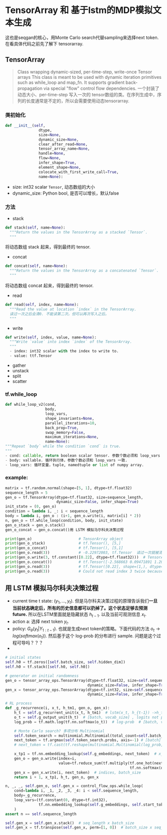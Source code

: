 # TensorArray 和 基于lstm的MDP模拟文本生成
这也是seqgan的核心，用Monte Carlo search代替sampling来选择next token.在看具体代码之前先了解下 tensorarray.

## TensorArray
> Class wrapping dynamic-sized, per-time-step, write-once Tensor arrays
This class is meant to be used with dynamic iteration primitives such as while_loop and map_fn. It supports gradient back-propagation via special "flow" control flow dependencies.
一个封装了动态大小、per-time-step 写入一次的 tensor数组的类。在序列生成中，序列的长度通常是不定的，所以会需要使用动态tensorarray.

### 类初始化
```python
def __init__(self,
               dtype,
               size=None,
               dynamic_size=None,
               clear_after_read=None,
               tensor_array_name=None,
               handle=None,
               flow=None,
               infer_shape=True,
               element_shape=None,
               colocate_with_first_write_call=True,
               name=None):
```

- size: int32 scalar `Tensor`, 动态数组的大小
- dynamic_size: Python bool, 是否可以增长，默认false

### 方法
- stack
```Python
def stack(self, name=None):
  """Return the values in the TensorArray as a stacked `Tensor`.
  """
```
将动态数组 stack 起来，得到最终的 tensor.

- concat
```python
def concat(self, name=None):
  """Return the values in the TensorArray as a concatenated `Tensor`.
  """
```
将动态数组 concat 起来，得到最终的 tensor.

- read  
```python
def read(self, index, name=None):
  """Read the value at location `index` in the TensorArray.
  读过一次之后会清0. 不能读第二次。但可以再次写入之后。
  """
```
- write  
```python  
def write(self, index, value, name=None):
  """Write `value` into index `index` of the TensorArray.
  """
  - index: int32 scalar with the index to write to.
  - value: ttf.Tensor
```

- gather  
- unstack  
- split  
- scatter  

### tf.while_loop
```python  
def while_loop_v2(cond,
                  body,
                  loop_vars,
                  shape_invariants=None,
                  parallel_iterations=10,
                  back_prop=True,
                  swap_memory=False,
                  maximum_iterations=None,
                  name=None):
"""Repeat `body` while the condition `cond` is true.
"""
- cond: callable, return boolean scalar tensor. 参数个数必须和 loop_vars 一致。  
- body: vallable. 循环执行体，参数个数必须和 loop_vars 一致.
- loop_vars: 循环变量，tuple, namedtuple or list of numpy array.
```

### example:

```python
matrix = tf.random.normal(shape=[5, 1], dtype=tf.float32)
sequence_length = 5
gen_o = tf.TensorArray(dtype=tf.float32, size=sequence_length,
                       dynamic_size=False, infer_shape=True)
init_state = (0, gen_o)
condition = lambda i, _: i < sequence_length
body = lambda i, gen_o : (i+1, gen_o.write(i, matrix[i] * 2))
n, gen_o = tf.while_loop(condition, body, init_state)
gen_o_stack = gen_o.stack()
gen_o_concat = gen_o.concat()用 LSTM 模拟马尔科夫决策过程

print(gen_o)                     # TensorArray object
print(gen_o_stack)               # tf.Tensor(), [5,]
print(gen_o_concat)              # tf.Tensor(), [5,1]
print(gen_o.read(3))             # -0.22972003, tf.Tensor  读过一次就被清0了
print(gen_o.write(3, tf.constant([0.22], dtype=tf.float32)))  # TensorArray object
print(gen_o.concat())            # tf.Tensor([-2.568663 0.09471891 1.2042408 0.22 0.2832177 ], shape=(5,), dtype=float32)
print(gen_o.read(3))             # tf.Tensor([0.22], shape=(1,), dtype=float32)
print(gen_o.read(3))             # Could not read index 3 twice because it was cleared after a previous read
```

## 用 LSTM 模拟马尔科夫决策过程

- current time t state: $(y_1,...,y_t)$. 但是马尔科夫决策过程的原理告诉我们**一旦当前状态确定后，所有的历史信息都可以扔掉了。这个状态足够去预测 future.** 所以在LSTM里面就是隐藏状态 $h_{t-1}$. 以及当前可观测信息 $x_t$.  
- action a: 选择 next token $y_t$.
- policy: $G_{\theta}(y_t|Y_{1:t-1})$. 也就是生成next token的策略。下面代码的方法 $o_t \rightarrow log(softmax(o_t))$. 然后基于这个 log-prob 的分布进行 sample. 问题是这个过程可导吗？？？  
-


```python  
# initial states
self.h0 = tf.zeros([self.batch_size, self.hidden_dim])
self.h0 = tf.stack([self.h0, self.h0])

# generator on initial randomness
gen_o = tensor_array_ops.TensorArray(dtype=tf.float32, size=self.sequence_length,
                                     dynamic_size=False, infer_shape=True)
gen_x = tensor_array_ops.TensorArray(dtype=tf.int32, size=self.sequence_length,
                                     dynamic_size=False, infer_shape=True)

# RL process
def _g_recurrence(i, x_t, h_tm1, gen_o, gen_x):
    h_t = self.g_recurrent_unit(x_t, h_tm1)  # lstm(x_t, h_{t-1}) ->h_t. [batch. hidden_size * 2], hidden_memory_tuple
    o_t = self.g_output_unit(h_t)  # [batch, vocab_size] , logits not prob
    log_prob = tf.math.log(tf.nn.softmax(o_t))  # log-prob  # [batch, vocab_size]

    # Monte Carlo search? 多项分布 Multinomial
    self.token_search = multinomial.Multinomial(total_count=self.batch_size, logits=log_prob)
    next_token = tf.argmax(self.token_search.probs, axis=-1) # [batch]
    # next_token = tf.cast(tf.reshape(multinomial.Multinomial(log_prob, 1), [self.batch_size]), tf.int32)  # [batch]

    x_tp1 = tf.nn.embedding_lookup(self.g_embeddings, next_token)  # x_{t+1}, [batch, emb_dim]
    gen_o = gen_o.write(index=i,
                        value=tf.reduce_sum(tf.multiply(tf.one_hot(next_token, self.vocab_size, 1.0, 0.0),
                                                        tf.nn.softmax(o_t)), 1))  # [batch_size] , prob
    gen_x = gen_x.write(i, next_token)  # indices, batch_size
    return i + 1, x_tp1, h_t, gen_o, gen_x

n, _, _, self.gen_o, self.gen_x = control_flow_ops.while_loop(
    cond=lambda i, _1, _2, _3, _4: i < self.sequence_length,
    body=_g_recurrence,
    loop_vars=(tf.constant(0, dtype=tf.int32),
               tf.nn.embedding_lookup(self.g_embeddings, self.start_token), self.h0, gen_o, gen_x)
    )
assert n == self.sequence_length

self.gen_x = self.gen_x.stack()  # seq_length x batch_size
self.gen_x = tf.transpose(self.gen_x, perm=[1, 0])  # batch_size x seq_length
```

